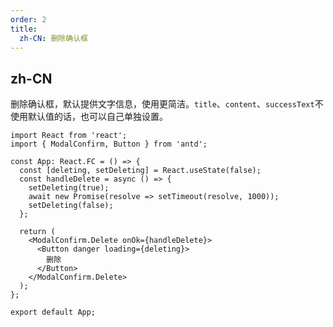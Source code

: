 ```yaml
---
order: 2
title:
  zh-CN: 删除确认框
---
```


## zh-CN

删除确认框，默认提供文字信息，使用更简洁。`title`、`content`、`successText`不使用默认值的话，也可以自己单独设置。

```tsx
import React from 'react';
import { ModalConfirm, Button } from 'antd';

const App: React.FC = () => {
  const [deleting, setDeleting] = React.useState(false);
  const handleDelete = async () => {
    setDeleting(true);
    await new Promise(resolve => setTimeout(resolve, 1000));
    setDeleting(false);
  };

  return (
    <ModalConfirm.Delete onOk={handleDelete}>
      <Button danger loading={deleting}>
        删除
      </Button>
    </ModalConfirm.Delete>
  );
};

export default App;
```
